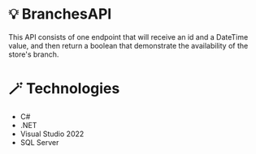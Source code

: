 # 💡 BranchesAPI
This API consists of one endpoint that will receive an id and a DateTime value, and then return a boolean that demonstrate the availability of the store's branch.
# 🪄 Technologies
- C#
- .NET
- Visual Studio 2022
- SQL Server
